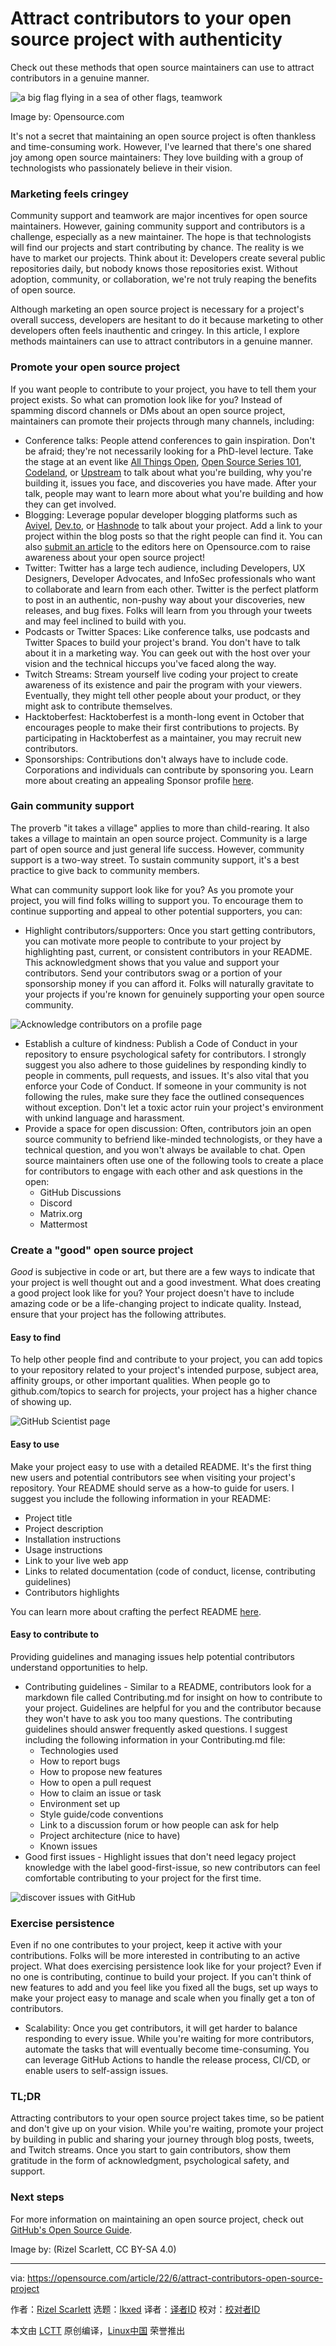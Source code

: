 [#]: subject: "Attract contributors to your open source project with authenticity"
[#]: via: "https://opensource.com/article/22/6/attract-contributors-open-source-project"
[#]: author: "Rizel Scarlett https://opensource.com/users/blackgirlbytes"
[#]: collector: "lkxed"
[#]: translator: " "
[#]: reviewer: " "
[#]: publisher: " "
[#]: url: " "

Attract contributors to your open source project with authenticity
======
Check out these methods that open source maintainers can use to attract contributors in a genuine manner.

![a big flag flying in a sea of other flags, teamwork][1]

Image by: Opensource.com

It's not a secret that maintaining an open source project is often thankless and time-consuming work. However, I've learned that there's one shared joy among open source maintainers: They love building with a group of technologists who passionately believe in their vision.

### Marketing feels cringey

Community support and teamwork are major incentives for open source maintainers. However, gaining community support and contributors is a challenge, especially as a new maintainer. The hope is that technologists will find our projects and start contributing by chance. The reality is we have to market our projects. Think about it: Developers create several public repositories daily, but nobody knows those repositories exist. Without adoption, community, or collaboration, we're not truly reaping the benefits of open source.

Although marketing an open source project is necessary for a project's overall success, developers are hesitant to do it because marketing to other developers often feels inauthentic and cringey. In this article, I explore methods maintainers can use to attract contributors in a genuine manner.

### Promote your open source project

If you want people to contribute to your project, you have to tell them your project exists. So what can promotion look like for you? Instead of spamming discord channels or DMs about an open source project, maintainers can promote their projects through many channels, including:

* Conference talks: People attend conferences to gain inspiration. Don't be afraid; they're not necessarily looking for a PhD-level lecture. Take the stage at an event like [All Things Open][2], [Open Source Series 101][3], [Codeland][4], or [Upstream][5] to talk about what you're building, why you're building it, issues you face, and discoveries you have made. After your talk, people may want to learn more about what you're building and how they can get involved.
* Blogging: Leverage popular developer blogging platforms such as [Aviyel][6], [Dev.to][7], or [Hashnode][8] to talk about your project. Add a link to your project within the blog posts so that the right people can find it. You can also [submit an article][9] to the editors here on Opensource.com to raise awareness about your open source project!
* Twitter: Twitter has a large tech audience, including Developers, UX Designers, Developer Advocates, and InfoSec professionals who want to collaborate and learn from each other. Twitter is the perfect platform to post in an authentic, non-pushy way about your discoveries, new releases, and bug fixes. Folks will learn from you through your tweets and may feel inclined to build with you.
* Podcasts or Twitter Spaces: Like conference talks, use podcasts and Twitter Spaces to build your project's brand. You don't have to talk about it in a marketing way. You can geek out with the host over your vision and the technical hiccups you've faced along the way.
* Twitch Streams: Stream yourself live coding your project to create awareness of its existence and pair the program with your viewers. Eventually, they might tell other people about your product, or they might ask to contribute themselves.
* Hacktoberfest: Hacktoberfest is a month-long event in October that encourages people to make their first contributions to projects. By participating in Hacktoberfest as a maintainer, you may recruit new contributors.
* Sponsorships: Contributions don't always have to include code. Corporations and individuals can contribute by sponsoring you. Learn more about creating an appealing Sponsor profile [here][10].

### Gain community support

The proverb "it takes a village" applies to more than child-rearing. It also takes a village to maintain an open source project. Community is a large part of open source and just general life success. However, community support is a two-way street. To sustain community support, it's a best practice to give back to community members.

What can community support look like for you? As you promote your project, you will find folks willing to support you. To encourage them to continue supporting and appeal to other potential supporters, you can:

* Highlight contributors/supporters: Once you start getting contributors, you can motivate more people to contribute to your project by highlighting past, current, or consistent contributors in your README. This acknowledgment shows that you value and support your contributors. Send your contributors swag or a portion of your sponsorship money if you can afford it. Folks will naturally gravitate to your projects if you're known for genuinely supporting your open source community.

![Acknowledge contributors on a profile page][11]

* Establish a culture of kindness: Publish a Code of Conduct in your repository to ensure psychological safety for contributors. I strongly suggest you also adhere to those guidelines by responding kindly to people in comments, pull requests, and issues. It's also vital that you enforce your Code of Conduct. If someone in your community is not following the rules, make sure they face the outlined consequences without exception. Don't let a toxic actor ruin your project's environment with unkind language and harassment.
* Provide a space for open discussion: Often, contributors join an open source community to befriend like-minded technologists, or they have a technical question, and you won't always be available to chat. Open source maintainers often use one of the following tools to create a place for contributors to engage with each other and ask questions in the open:
  * GitHub Discussions
  * Discord
  * Matrix.org
  * Mattermost

### Create a "good" open source project

*Good* is subjective in code or art, but there are a few ways to indicate that your project is well thought out and a good investment. What does creating a good project look like for you? Your project doesn't have to include amazing code or be a life-changing project to indicate quality. Instead, ensure that your project has the following attributes.

#### Easy to find

To help other people find and contribute to your project, you can add topics to your repository related to your project's intended purpose, subject area, affinity groups, or other important qualities. When people go to github.com/topics to search for projects, your project has a higher chance of showing up.

![GitHub Scientist page][12]

#### Easy to use

Make your project easy to use with a detailed README. It's the first thing new users and potential contributors see when visiting your project's repository. Your README should serve as a how-to guide for users. I suggest you include the following information in your README:

* Project title
* Project description
* Installation instructions
* Usage instructions
* Link to your live web app
* Links to related documentation (code of conduct, license, contributing guidelines)
* Contributors highlights

You can learn more about crafting the perfect README [here][13].

#### Easy to contribute to

Providing guidelines and managing issues help potential contributors understand opportunities to help.

* Contributing guidelines - Similar to a README, contributors look for a markdown file called Contributing.md for insight on how to contribute to your project. Guidelines are helpful for you and the contributor because they won't have to ask you too many questions. The contributing guidelines should answer frequently asked questions. I suggest including the following information in your Contributing.md file:
  * Technologies used
  * How to report bugs
  * How to propose new features
  * How to open a pull request
  * How to claim an issue or task
  * Environment set up
  * Style guide/code conventions
  * Link to a discussion forum or how people can ask for help
  * Project architecture (nice to have)
  * Known issues
* Good first issues - Highlight issues that don't need legacy project knowledge with the label good-first-issue, so new contributors can feel comfortable contributing to your project for the first time.

![discover issues with GitHub][14]

### Exercise persistence

Even if no one contributes to your project, keep it active with your contributions. Folks will be more interested in contributing to an active project. What does exercising persistence look like for your project? Even if no one is contributing, continue to build your project. If you can't think of new features to add and you feel like you fixed all the bugs, set up ways to make your project easy to manage and scale when you finally get a ton of contributors.

* Scalability: Once you get contributors, it will get harder to balance responding to every issue. While you're waiting for more contributors, automate the tasks that will eventually become time-consuming. You can leverage GitHub Actions to handle the release process, CI/CD, or enable users to self-assign issues.

### TL;DR

Attracting contributors to your open source project takes time, so be patient and don't give up on your vision. While you're waiting, promote your project by building in public and sharing your journey through blog posts, tweets, and Twitch streams. Once you start to gain contributors, show them gratitude in the form of acknowledgment, psychological safety, and support.

### Next steps

For more information on maintaining an open source project, check out [GitHub's Open Source Guide][15].

Image by: (Rizel Scarlett, CC BY-SA 4.0)

--------------------------------------------------------------------------------

via: https://opensource.com/article/22/6/attract-contributors-open-source-project

作者：[Rizel Scarlett][a]
选题：[lkxed][b]
译者：[译者ID](https://github.com/译者ID)
校对：[校对者ID](https://github.com/校对者ID)

本文由 [LCTT](https://github.com/LCTT/TranslateProject) 原创编译，[Linux中国](https://linux.cn/) 荣誉推出

[a]: https://opensource.com/users/blackgirlbytes
[b]: https://github.com/lkxed
[1]: https://opensource.com/sites/default/files/lead-images/leader_flag_people_team_group.png
[2]: https://2021.allthingsopen.org/
[3]: https://opensource101.com/
[4]: https://codelandconf.com/
[5]: https://upstream.live/
[6]: http://aviyel.com/
[7]: https://dev.to/
[8]: https://hashnode.com/
[9]: https://opensource.com/writers
[10]: https://dev.to/github/how-to-create-the-perfect-sponsors-profile-for-your-open-source-project-3747
[11]: https://opensource.com/sites/default/files/2022-05/contributors.png
[12]: https://opensource.com/sites/default/files/2022-05/github-scientist.png
[13]: https://dev.to/github/how-to-create-the-perfect-readme-for-your-open-source-project-1k69
[14]: https://opensource.com/sites/default/files/2022-05/label-issues.png
[15]: https://opensource.guide/
